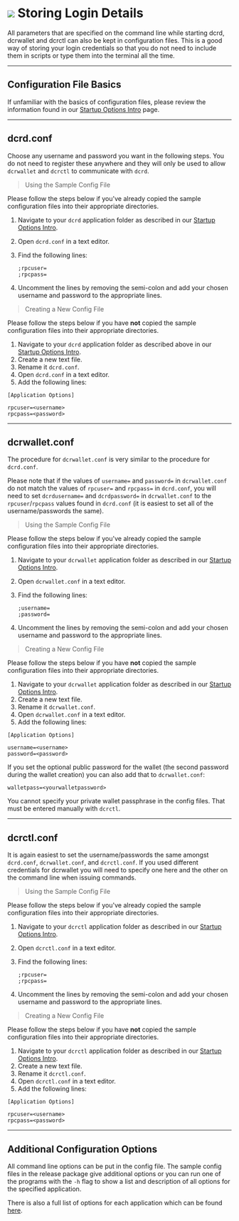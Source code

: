 # <img class="dcr-icon" src="/img/dcr-icons/Harddrive.svg" /> Storing Login Details 

All parameters that are specified on the command line while starting dcrd,
dcrwallet and dcrctl can also be kept in configuration files. This is
a good way of storing your login credentials so that you do not need
to include them in scripts or type them into the terminal all the
time.

---

## Configuration File Basics 

If unfamiliar with the basics of configuration files, please review the information found in our [Startup Options Intro](/getting-started/startup-basics.md#configuration-files) page.

---

## dcrd.conf 

Choose any username and password you want in the following steps. You do not need to register these
anywhere and they will only be used to allow `dcrwallet` and `dcrctl` to communicate with `dcrd`.

> Using the Sample Config File

Please follow the steps below if you've already copied the sample configuration files into their appropriate directories.

1. Navigate to your `dcrd` application folder as described in our [Startup Options Intro](/getting-started/startup-basics.md#configuration-files). 
2. Open `dcrd.conf` in a text editor.
3. Find the following lines:

    `;rpcuser=` <br />
    `;rpcpass=`

4. Uncomment the lines by removing the semi-colon and add your chosen username and password to the appropriate lines.

> Creating a New Config File

Please follow the steps below if you have **not** copied the sample configuration files into their appropriate directories.

1. Navigate to your `dcrd` application folder as described above in our [Startup Options Intro](/getting-started/startup-basics.md#configuration-files).
2. Create a new text file.
3. Rename it `dcrd.conf`.
3. Open `dcrd.conf` in a text editor.
4. Add the following lines:

```no-highlight
[Application Options]

rpcuser=<username>
rpcpass=<password>
```

---

## dcrwallet.conf 

The procedure for `dcrwallet.conf` is very similar to the procedure for `dcrd.conf`. 

Please note that if the values of `username=` and `password=` in `dcrwallet.conf` do not match the values of `rpcuser=` and `rpcpass=` in  `dcrd.conf`, you will need to set `dcrdusername=` and `dcrdpassword=`  in `dcrwallet.conf` to the `rpcuser`/`rpcpass` values found in `dcrd.conf` (it is easiest to set all of the username/passwords the same).

> Using the Sample Config File

Please follow the steps below if you've already copied the sample configuration files into their appropriate directories.

1. Navigate to your `dcrwallet` application folder as described in our [Startup Options Intro](/getting-started/startup-basics.md#configuration-files). 
2. Open `dcrwallet.conf` in a text editor.
3. Find the following lines:

    `;username=` <br />
    `;password=`

4. Uncomment the lines by removing the semi-colon and add your chosen username and password to the appropriate lines.

> Creating a New Config File

Please follow the steps below if you have **not** copied the sample configuration files into their appropriate directories.

1. Navigate to your `dcrwallet` application folder as described in our [Startup Options Intro](/getting-started/startup-basics.md#configuration-files).
2. Create a new text file.
3. Rename it `dcrwallet.conf`.
3. Open `dcrwallet.conf` in a text editor.
4. Add the following lines:

```no-highlight
[Application Options]

username=<username>
password=<password>
```

If you set the optional public password for the wallet (the second password
during the wallet creation) you can also add that to `dcrwallet.conf`:

```no-highlight
walletpass=<yourwalletpassword>
```

You cannot specify your private wallet passphrase in the config files. That must be entered manually with `dcrctl`. 

---

## dcrctl.conf 

It is again easiest to set the username/passwords the same amongst `dcrd.conf`, `dcrwallet.conf`, and `dcrctl.conf`. If you used different credentials for dcrwallet you will need to specify one here and the other on the command line when issuing commands.

> Using the Sample Config File

Please follow the steps below if you've already copied the sample configuration files into their appropriate directories.

1. Navigate to your `dcrctl` application folder as described in our [Startup Options Intro](/getting-started/startup-basics.md#configuration-files). 
2. Open `dcrctl.conf` in a text editor.
3. Find the following lines:

    `;rpcuser=` <br />
    `;rpcpass=`

4. Uncomment the lines by removing the semi-colon and add your chosen username and password to the appropriate lines.

> Creating a New Config File

Please follow the steps below if you have **not** copied the sample configuration files into their appropriate directories.

1. Navigate to your `dcrctl` application folder as described in our [Startup Options Intro](/getting-started/startup-basics.md#configuration-files).
2. Create a new text file.
3. Rename it `dcrctl.conf`.
3. Open `dcrctl.conf` in a text editor.
4. Add the following lines:

```no-highlight
[Application Options]

rpcuser=<username>
rpcpass=<password>
```

---

## Additional Configuration Options 

All command line options can be put in the config file.
The sample config files in the release package give additional
options or you can run one of the programs with the `-h` flag to show a list and description of all options for the specified application.

There is also a full list of options for each application which can be found [here](/advanced/program-options.md).
